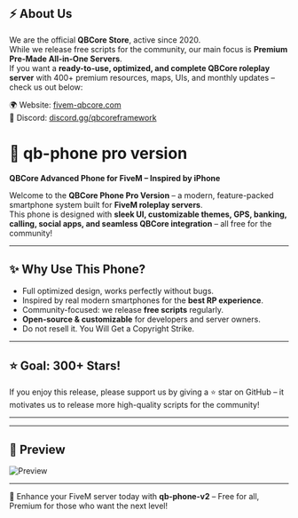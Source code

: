 ## ⚡ About Us  
We are the official **QBCore Store**, active since 2020.  
While we release free scripts for the community, our main focus is **Premium Pre-Made All-in-One Servers**.  
If you want a **ready-to-use, optimized, and complete QBCore roleplay server** with 400+ premium resources, maps, UIs, and monthly updates – check us out below:  

🌍 Website: [fivem-qbcore.com](https://fivem-qbcore.com)  
💬 Discord: [discord.gg/qbcoreframework](https://discord.gg/qbcoreframework)  

# 📱 qb-phone pro version
**QBCore Advanced Phone for FiveM – Inspired by iPhone**  

Welcome to the **QBCore Phone Pro Version** – a modern, feature-packed smartphone system built for **FiveM roleplay servers**.  
This phone is designed with **sleek UI, customizable themes, GPS, banking, calling, social apps, and seamless QBCore integration** – all free for the community!  

---

## ✨ Why Use This Phone?  
- Full optimized design, works perfectly without bugs.  
- Inspired by real modern smartphones for the **best RP experience**.  
- Community-focused: we release **free scripts** regularly.  
- **Open-source & customizable** for developers and server owners.  
- Do not resell it. You Will Get a Copyright Strike.

---

## ⭐ Goal: 300+ Stars!  
If you enjoy this release, please support us by giving a ⭐ star on GitHub – it motivates us to release more high-quality scripts for the community!  

---
---

## 📸 Preview  

![Preview](https://files.fivemerr.com/images/08b49fe2-55ca-4553-b22a-9df31da5f714.png)  

---

🚀 Enhance your FiveM server today with **qb-phone-v2** – Free for all, Premium for those who want the next level!  
